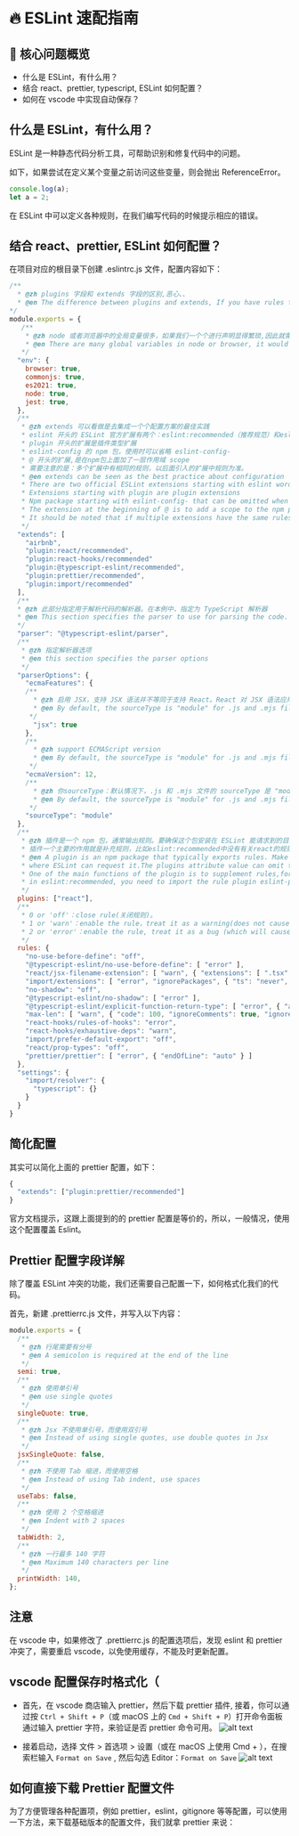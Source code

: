 # 🔥 ESLint 速配指南

## 🚀 核心问题概览

- 什么是 ESLint，有什么用？
- 结合 react、prettier, typescript, ESLint 如何配置？
- 如何在 vscode 中实现自动保存？

## 什么是 ESLint，有什么用？

ESLint 是一种静态代码分析工具，可帮助识别和修复代码中的问题。

如下，如果尝试在定义某个变量之前访问这些变量，则会抛出 ReferenceError。

```javascript
console.log(a);
let a = 2;
```

在 ESLint 中可以定义各种规则，在我们编写代码的时候提示相应的错误。

## 结合 react、prettier, ESLint 如何配置？

在项目对应的根目录下创建 .eslintrc.js 文件，配置内容如下：

```javascript
/**
  * @zh plugins 字段和 extends 字段的区别,恶心、、
  * @en The difference between plugins and extends, If you have rules that aren't in eslint, you need the plugin to extend them
*/
module.exports = {
   /**
    * @zh node 或者浏览器中的全局变量很多，如果我们一个个进行声明显得繁琐,因此就需要用到env，这是对环境定义的一组全局变量的预设
    * @en There are many global variables in node or browser, it would be cumbersome if we declare them one by one, So we need to a preset for a set of global variables defined
   */
  "env": {
    browser: true,
    commonjs: true,
    es2021: true,
    node: true,
    jest: true,
  },
  /**
   * @zh extends 可以看做是去集成一个个配置方案的最佳实践
   * eslint 开头的 ESLint 官方扩展有两个：eslint:recommended（推荐规范）和eslint:all（所有规范）。
   * plugin 开头的扩展是插件类型扩展
   * eslint-config 的 npm 包，使用时可以省略 eslint-config-
   * @ 开头的扩展,是在npm包上面加了一层作用域 scope
   * 需要注意的是：多个扩展中有相同的规则，以后面引入的扩展中规则为准。
   * @en extends can be seen as the best practice about configuration
   * There are two official ESLint extensions starting with eslint word: eslint:recommended (recommended specification) and eslint:all (all specifications).
   * Extensions starting with plugin are plugin extensions
   * Npm package starting with eslint-config- that can be omitted when using
   * The extension at the beginning of @ is to add a scope to the npm package
   * It should be noted that if multiple extensions have the same rules,the rules in the extends introduced early will be overwritten.
   */
  "extends": [
    "airbnb",
    "plugin:react/recommended",
    "plugin:react-hooks/recommended"
    "plugin:@typescript-eslint/recommended",
    "plugin:prettier/recommended",
    "plugin:import/recommended"
  ],
  /**
  * @zh 此部分指定用于解析代码的解析器。在本例中，指定为 TypeScript 解析器
  * @en This section specifies the parser to use for parsing the code. In this case, it specifies the TypeScript parser
  */
  "parser": "@typescript-eslint/parser",
  /**
   * @zh 指定解析器选项
   * @en this section specifies the parser options
   */
  "parserOptions": {
    "ecmaFeatures": {
    /**
      * @zh 启用 JSX，支持 JSX 语法并不等同于支持 React。React 对 JSX 语法应用了特定的语义，而 ESLint 并不能识别。如果你使用 React 并且使用 React 语法，我们建议使用 eslint-plugin-react。
      * @en By default, the sourceType is "module" for .js and .mjs files, and "commonjs" for .cjs files
     */
      "jsx": true
    },
    /**
      * @zh support ECMAScript version
      * @en By default, the sourceType is "module" for .js and .mjs files, and "commonjs" for .cjs files
     */
    "ecmaVersion": 12,
    /**
      * @zh 你sourceType：默认情况下，.js 和 .mjs 文件的 sourceType 是 "module"，而 .cjs 文件则是 "commonjs"
      * @en By default, the sourceType is "module" for .js and .mjs files, and "commonjs" for .cjs files
     */
    "sourceType": "module"
  },
  /**
   * @zh 插件是一个 npm 包，通常输出规则。要确保这个包安装在 ESLint 能请求到的目录下。plugins属性值可以省略包名的前缀 eslint-plugin-。
   * 插件一个主要的作用就是补充规则，比如eslint:recommended中没有有关react的规则，则需要另外导入规则插件eslint-plugin-react
   * @en A plugin is an npm package that typically exports rules. Make sure the package is installed in a directory
   * where ESLint can request it.The plugins attribute value can omit the prefix eslint-plugin- of the package name.
   * One of the main functions of the plugin is to supplement rules,for example, if there are no rules about react
   * in eslint:recommended, you need to import the rule plugin eslint-plugin-react
   */
  plugins: ["react"],
  /**
   * 0 or 'off'：close rule(关闭规则)。
   * 1 or 'warn'：enable the rule，treat it as a warning(does not cause the program to fail) 并将其视为一个警告（不会导致程序失败)
   * 2 or 'error'：enable the rule, treat it as a bug (which will cause the program to fail if not fixed) 打开规则，并将其视为一个错误（如果不修复，将导致程序失败）
   */
  rules: {
    "no-use-before-define": "off",
    "@typescript-eslint/no-use-before-define": [ "error" ],
    "react/jsx-filename-extension": [ "warn", { "extensions": [ ".tsx" ] } ],
    "import/extensions": [ "error", "ignorePackages", { "ts": "never", "tsx": "never" } ],
    "no-shadow": "off",
    "@typescript-eslint/no-shadow": [ "error" ],
    "@typescript-eslint/explicit-function-return-type": [ "error", { "allowExpressions": true } ],
    "max-len": [ "warn", { "code": 100, "ignoreComments": true, "ignoreUrls": true } ],
    "react-hooks/rules-of-hooks": "error",
    "react-hooks/exhaustive-deps": "warn",
    "import/prefer-default-export": "off",
    "react/prop-types": "off",
    "prettier/prettier": [ "error", { "endOfLine": "auto" } ]
  },
  "settings": {
    "import/resolver": {
      "typescript": {}
    }
  }
}
```

## 简化配置

其实可以简化上面的 prettier 配置，如下：

```javascript
{
  "extends": ["plugin:prettier/recommended"]
}
```

官方文档提示，这跟上面提到的的 prettier 配置是等价的，所以，一般情况，使用这个配置覆盖 Eslint。

## Prettier 配置字段详解

除了覆盖 ESLint 冲突的功能，我们还需要自己配置一下，如何格式化我们的代码。

首先，新建 .prettierrc.js 文件，并写入以下内容：

```javascript
module.exports = {
  /**
   * @zh 行尾需要有分号
   * @en A semicolon is required at the end of the line
   */
  semi: true,
  /**
   * @zh 使用单引号
   * @en use single quotes
   */
  singleQuote: true,
  /**
   * @zh Jsx 不使用单引号，而使用双引号
   * @en Instead of using single quotes, use double quotes in Jsx
   */
  jsxSingleQuote: false,
  /**
   * @zh 不使用 Tab 缩进，而使用空格
   * @en Instead of using Tab indent, use spaces
   */
  useTabs: false,
  /**
   * @zh 使用 2 个空格缩进
   * @en Indent with 2 spaces
   */
  tabWidth: 2,
  /**
   * @zh 一行最多 140 字符
   * @en Maximum 140 characters per line
   */
  printWidth: 140,
};
```

## 注意

在 vscode 中，如果修改了 .prettierrc.js 的配置选项后，发现 eslint 和 prettier 冲突了，需要重启 vscode，以免使用缓存，不能及时更新配置。

## vscode 配置保存时格式化（

- 首先，在 vscode 商店输入 prettier，然后下载 prettier 插件, 接着，你可以通过按 `Ctrl + Shift + P`（或 macOS 上的 `Cmd + Shift + P`）打开命令面板通过输入 prettier 字符，来验证是否 prettier 命令可用。
  ![alt text](./images/vscode-prettier.png)

- 接着启动，选择 文件 > 首选项 > 设置（或在 macOS 上使用 Cmd + ），在搜索栏输入 `Format on Save` , 然后勾选 Editor：`Format on Save`
  ![alt text](./images/format-on-save.png)

## 如何直接下载 Prettier 配置文件

为了方便管理各种配置项，例如 prettier，eslint，gitignore 等等配置，可以使用一下方法，来下载基础版本的配置文件，我们就拿 prettier 来说：

```

```

